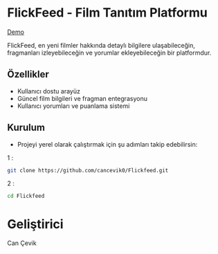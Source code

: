 # FlickFeed - Film Tanıtım Platformu

[Demo](https://cancevik0.github.io/Flickfeed/)

FlickFeed, en yeni filmler hakkında detaylı bilgilere ulaşabileceğin, fragmanları izleyebileceğin ve yorumlar ekleyebileceğin bir platformdur.

## Özellikler

- Kullanıcı dostu arayüz  
- Güncel film bilgileri ve fragman entegrasyonu  
- Kullanıcı yorumları ve puanlama sistemi  

## Kurulum
- Projeyi yerel olarak çalıştırmak için şu adımları takip edebilirsin:
  
1 :

```bash
git clone https://github.com/cancevik0/Flickfeed.git
```

2 :

```bash
cd Flickfeed
```

# Geliştirici

Can Çevik
